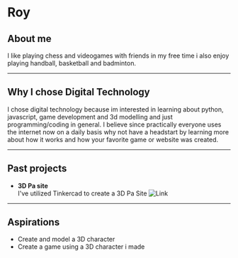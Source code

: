 # Roy
## About me
I like playing chess and videogames with friends in my free time i also enjoy playing handball, basketball and badminton. 

---

## Why I chose Digital Technology
I chose digital technology because im interested in learning about python, javascript, game development and 3d modelling and just programming/coding in general. I believe since practically everyone uses the internet now on a daily basis why not have a headstart by learning more about how it works and how your favorite game or website was created.

---

## Past projects
- **3D Pa site** <br> I've utilized Tinkercad to create a 3D Pa Site ![Link](https://www.tinkercad.com/things/95ExxhYVK1B-pa/edit?returnTo=%2Fdashboard)

---

## Aspirations
- Create and model a 3D character
- Create a game using a 3D character i made
